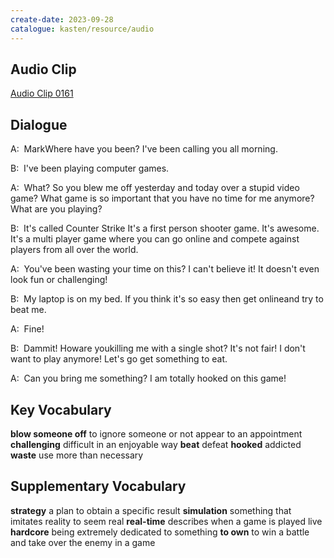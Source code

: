 ```yaml
---
create-date: 2023-09-28
catalogue: kasten/resource/audio
---
```


## Audio Clip
[Audio Clip 0161](https://archive.org/download/englishpod_all/englishpod_0161dg.mp3)

## Dialogue
A:  MarkWhere have you been? I've been calling you all morning. 

B:  I've been playing computer games. 

A:  What? So you blew me off yesterday and today over a stupid video game? What game is so important that you have no time for me anymore? What are you playing? 

B:  It's called  Counter Strike It's a first person shooter game. It's awesome. It's a multi player game where you can go online and compete against players from all over the world. 

A:  You've been wasting your time on this? I can't believe it!  It doesn't even look fun or challenging! 

B:  My laptop is on my bed. If you think it's so easy then get onlineand try to beat me. 

A:  Fine! 

B:  Dammit! Howare youkilling me with a single shot? It's not fair! I don't want to play anymore! Let's go get something to eat. 

A:  Can you bring me something? I am totally hooked on this game! 

## Key Vocabulary
**blow someone off**      to ignore someone or not appear to an appointment
**challenging**           difficult in an enjoyable way
**beat**                  defeat
**hooked**                addicted
**waste**                 use more than necessary

## Supplementary Vocabulary
**strategy**        a plan to obtain a specific result
**simulation**      something that imitates reality to seem real
**real-time**       describes when a game is played live
**hardcore**        being extremely dedicated to something
**to own**          to win a battle and take over the enemy in a game
